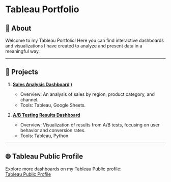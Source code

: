 # **Tableau Portfolio**

## 📖 About
Welcome to my Tableau Portfolio! Here you can find interactive dashboards and visualizations I have created to analyze and present data in a meaningful way.

---

## 📂 Projects
1. **[Sales Analysis Dashboard]((https://github.com/user-attachments/assets/323c652d-bfc7-4609-85d5-db278f5609ca)
)
)**
   - Overview: An analysis of sales by region, product category, and channel.
   - Tools: Tableau, Google Sheets.

2. **[A/B Testing Results Dashboard]((https://github.com/user-attachments/assets/c914d99c-696c-4c65-8825-32bd57b949dd)
)**
   - Overview: Visualization of results from A/B tests, focusing on user behavior and conversion rates.
   - Tools: Tableau, Python.

---

## 🌐 Tableau Public Profile
Explore more dashboards on my Tableau Public profile:  
[Tableau Public Profile](https://public.tableau.com/app/profile/pikhulia.victoriia/vizzes)
